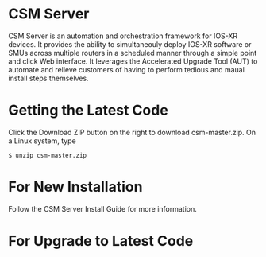 # CSM Server

CSM Server is an automation and orchestration framework for IOS-XR devices.  It provides the ability to simultaneouly deploy IOS-XR software or SMUs across multiple routers in a scheduled manner through a simple point and click Web interface.  It leverages the Accelerated Upgrade Tool (AUT) to automate and relieve customers of having to perform tedious and maual install steps themselves.

# Getting the Latest Code

Click the Download ZIP button on the right to download csm-master.zip.  On a Linux system, type

```shell
$ unzip csm-master.zip
```

# For New Installation

Follow the CSM Server Install Guide for more information.

# For Upgrade to Latest Code
